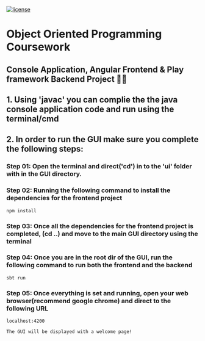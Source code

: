 [![license](https://img.shields.io/github/license/DAVFoundation/captain-n3m0.svg?style=flat-square)](https://github.com/DAVFoundation/captain-n3m0/blob/master/LICENSE)
# Object Oriented Programming Coursework 
## Console Application, Angular Frontend & Play framework Backend Project  👨‍💻


## 1. Using 'javac' you can complie the the java console application code and run using the terminal/cmd
 
## 2. In order to run the GUI make sure you complete the following steps:

###  Step 01: Open the terminal and direct('cd') in to the 'ui' folder with in the GUI directory.

###  Step 02: Running the following command to install the dependencies for the frontend project
	npm install

###  Step 03: Once all the dependencies for the frontend project is completed, (cd ..) and move to the main GUI directory using the terminal

###  Step 04: Once you are in the root dir of the GUI, run the following command to run both the frontend and the backend
	sbt run

###  Step 05: Once everything is set and running, open your web browser(recommend google chrome) and direct to the following URL
	localhost:4200

	The GUI will be displayed with a welcome page!

	
 
